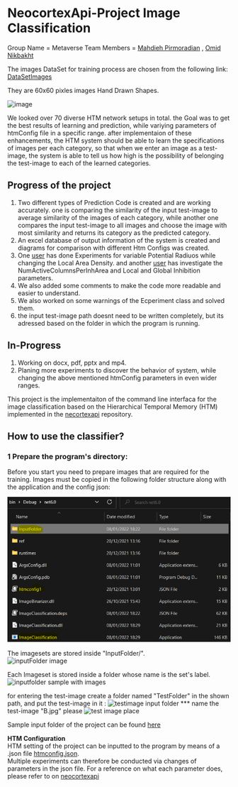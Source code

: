 
# NeocortexApi-Project **Image Classification**

Group Name = Metaverse
Team Members = [Mahdieh Pirmoradian](https://github.com/MahdiehPirmoradian/neocortexapi-classification/commits/Mahdieh) , [Omid Nikbakht](https://github.com/MahdiehPirmoradian/neocortexapi-classification/commits/Omid)

The images DataSet for training process are chosen from the following link: [DataSetImages](https://www.kaggle.com/abdurrahumaannazeer/handdrawnshapes)


They are 60x60 pixles images Hand Drawn Shapes. 

![image](https://user-images.githubusercontent.com/77645707/158065860-4f6ad693-8138-4a44-ac90-e8d2f2d7b42c.png)

We looked over 70 diverse HTM network setups in total. the Goal was to get the best results of learning and prediction, while variying parameters of htmConfig file in a specific range. after implementaion of these enhancements, the HTM system should be able to learn the specifications of images per each category, so that when we enter an image as a test-image, the system is able to tell us how high is the possibility of belonging the test-image to each of the learned categories.


## Progress of the project
1) Two different types of Prediction Code is created and are working accurately. one is comparing the similarity of the input test-image to average similarity of the images of each category, while another one compares the input test-image to all images and choose the image with most similarity and returns its category as the predicted category.  
2) An excel database of output information of the system is created and diagrams for comparison with different Htm Configs was created.
3) One [user](https://github.com/MahdiehPirmoradian/neocortexapi-classification/commits/Mahdieh) has done Experiments for variable Potential Radiuos while changing the Local Area Density. and another [user](https://github.com/MahdiehPirmoradian/neocortexapi-classification/commits/Omid) has investigate the NumActiveColumnsPerInhArea and Local and Global Inhibition parameters.
4) We also added some comments to make the code more readable and easier to understand.
5) We also worked on some warnings of the Ecperiment class and solved them.
6) the input test-image path doesnt need to be written completely, but its adressed based on the folder in which the program is running.


## In-Progress
1) Working on docx, pdf, pptx and mp4.
2) Planing more experiments to discover the behavior of system, while changing the above mentioned htmConfig parameters in even wider ranges.



This project is the implementaiton of the command line interfaca for the image classification based on the Hierarchical Temporal Memory (HTM) implemented in the [necortexapi](https://github.com/ddobric/neocortexapi) repository.


## How to use the classifier?

### 1 Prepare the program's directory:
 
 Before you start you need to prepare images that are required for the training. Images must be copied in the following folder structure along with the application and the config json:  

 ![](Images/WorkingDirectory.png)
 
The imagesets are stored inside "InputFolder/".  
![inputFolder image](https://user-images.githubusercontent.com/77645707/158067271-92a222f7-2513-47a7-960c-600174059ddf.jpg)


Each Imageset is stored inside a folder whose name is the set's label.  
![inputfolder sample with images](https://user-images.githubusercontent.com/77645707/158067340-11486572-420c-47bf-b1cb-3e09cd3eefa0.jpg)

for entering the test-image create a folder named "TestFolder" in the shown path, and put the test-image in it  : 
![testimage input folder](https://user-images.githubusercontent.com/77645707/158067461-8fb78505-0879-45af-9be0-98740ef1e84b.jpg)
*** name the test-image "B.jpg" please
![test image place](https://user-images.githubusercontent.com/77645707/158067596-e8af236a-d481-402d-bdeb-cb17cb23419e.jpg)



 

 Sample input folder of the project can be found [here](https://github.com/MahdiehPirmoradian/neocortexapi-classification/tree/main/ImageClassification/ImageClassification/InputFolder)  
  
 
 **HTM Configuration**  
 HTM setting of the project can be inputted to the program by means of a .json file [htmconfig.json](https://github.com/MahdiehPirmoradian/neocortexapi-classification/blob/main/ImageClassification/ImageClassification/htmconfig.json).  
 Multiple experiments can therefore be conducted via changes of parameters in the json file. 
 For a reference on what each parameter does, please refer to []() on [neocortexapi](https://github.com/ddobric/neocortexapi) 
 
